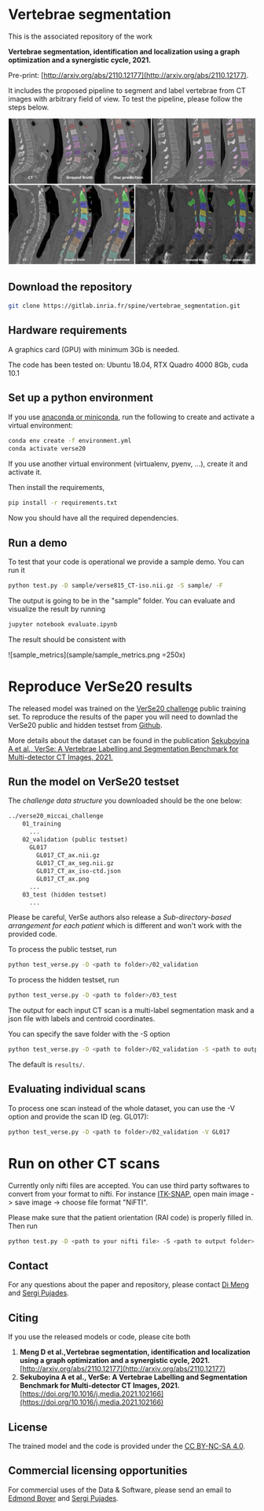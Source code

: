 # Vertebrae segmentation

This is the associated repository of the work 

**Vertebrae segmentation, identification and localization using a graph optimization and a synergistic cycle, 2021.**

Pre-print: [http://arxiv.org/abs/2110.12177](http://arxiv.org/abs/2110.12177).

It includes the proposed pipeline to segment and label vertebrae from CT images with arbitrary field of view. 
To test the pipeline, please follow the steps below.

![visu](visu.png)

## Download the repository

```bash
git clone https://gitlab.inria.fr/spine/vertebrae_segmentation.git
```

## Hardware requirements

A graphics card (GPU) with minimum 3Gb is needed. 

The code has been tested on: Ubuntu 18.04, RTX  Quadro 4000 8Gb, cuda 10.1

## Set up a python environment

If you use [anaconda or miniconda](https://docs.anaconda.com/anaconda/install/index.html), run the following to create and activate a virtual environment:

```bash
conda env create -f environment.yml
conda activate verse20
```

If you use another virtual environment (virtualenv, pyenv, ...), create it and activate it.

Then install the requirements,

```bash
pip install -r requirements.txt
```

Now you should have all the required dependencies.

## Run a demo

To test that your code is operational we provide a sample demo. You can run it 

```bash
python test.py -D sample/verse815_CT-iso.nii.gz -S sample/ -F
```

The output is going to be in the "sample" folder. You can evaluate and visualize the result by running

```bash
jupyter notebook evaluate.ipynb
```

The result should be consistent with 

![sample_metrics](sample/sample_metrics.png =250x)

# Reproduce VerSe20 results

The released model was trained on the [VerSe20 challenge](https://verse2020.grand-challenge.org/) public training set. 
To reproduce the results of the paper you will need to downlad the VerSe20 public and hidden testset from [Github](https://github.com/anjany/verse). 

More details about the dataset can be found in the publication [Sekuboyina A et al., VerSe: A Vertebrae Labelling and Segmentation Benchmark for Multi-detector CT Images, 2021.](https://doi.org/10.1016/j.media.2021.102166)

## Run the model on VerSe20 testset

The *challenge data structure* you downloaded should be the one below:

```
../verse20_miccai_challenge
	01_training
	  ...
	02_validation (public testset)
	  GL017
		GL017_CT_ax.nii.gz
		GL017_CT_ax_seg.nii.gz
		GL017_CT_ax_iso-ctd.json
		GL017_CT_ax.png
	  ...
	03_test (hidden testset)
	  ...
```

Please be careful, VerSe authors also release a *Sub-directory-based arrangement for each patient* which is different and won't work with the provided code.


To process the public testset, run

```bash
python test_verse.py -D <path to folder>/02_validation
```

To process the hidden testset, run

```bash
python test_verse.py -D <path to folder>/03_test
```

The output for each input CT scan is a multi-label segmentation mask and a json file with labels and centroid coordinates.

You can specify the save folder with the -S option

```bash
python test_verse.py -D <path to folder>/02_validation -S <path to output folder>
```

The default <path to output folder> is ``results/``.

## Evaluating individual scans

To process one scan instead of the whole dataset, you can use the -V option and
provide the scan ID (eg. GL017):

```bash
python test_verse.py -D <path to folder>/02_validation -V GL017
```

# Run on other CT scans

Currently only nifti files are accepted. You can use third party softwares to convert from your format to nifti.
For instance [ITK-SNAP](http://www.itksnap.org/pmwiki/pmwiki.php), open main image -> save image -> choose file format "NiFTI".

Please make sure that the patient orientation (RAI code) is properly filled in.
Then run

```bash
python test.py -D <path to your nifti file> -S <path to output folder>
```


## Contact

For any questions about the paper and repository, please contact [Di Meng](mailto:di.meng@inria.fr) and [Sergi Pujades](mailto:sergi.pujades-rocamora@inria.fr).

## Citing 

If you use the released models or code, please cite both

1. **Meng D et al.,Vertebrae segmentation, identification and localization using a graph optimization and a synergistic cycle, 2021.** [http://arxiv.org/abs/2110.12177](http://arxiv.org/abs/2110.12177)
2. **Sekuboyina A et al., VerSe: A Vertebrae Labelling and Segmentation Benchmark for Multi-detector CT Images, 2021.** [https://doi.org/10.1016/j.media.2021.102166](https://doi.org/10.1016/j.media.2021.102166)


## License

The trained model and the code is provided under the [CC BY-NC-SA 4.0](https://creativecommons.org/licenses/by-nc-sa/4.0/legalcode).


## Commercial licensing opportunities

For commercial uses of the Data & Software, please send an email to [Edmond Boyer](mailto:edmond.boyer@inria.fr) and [Sergi Pujades](mailto:sergi.pujades-rocamora@inria.fr).
